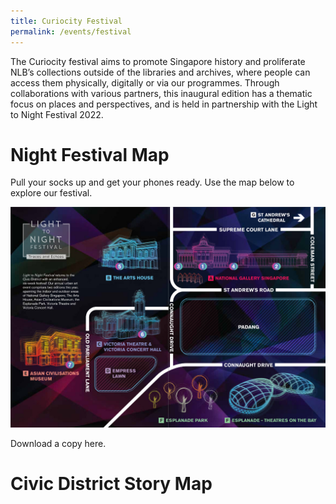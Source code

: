 ```yaml
---
title: Curiocity Festival
permalink: /events/festival
---
```

The Curiocity festival aims to promote Singapore history and proliferate NLB’s collections outside of the libraries and archives, where people can access them physically, digitally or via our programmes. Through collaborations with various partners, this inaugural edition has a thematic focus on places and perspectives, and is held in partnership with the Light to Night Festival 2022.

# **Night Festival Map**

Pull your socks up and get your phones ready. Use the map below to explore our festival.

![Alt text for image on Isomer site](/images/sample_light_map.jpg)

Download a copy here.
# **Civic District Story Map**

